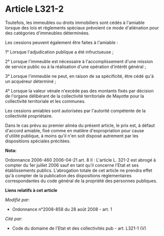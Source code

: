 # Article L321-2

Toutefois, les immeubles ou droits immobiliers sont cédés à l'amiable lorsque des lois et règlements spéciaux prévoient ce
mode d'aliénation pour des catégories d'immeubles déterminées.

Les cessions peuvent également être faites à l'amiable :

1° Lorsque l'adjudication publique a été infructueuse ;

2° Lorsque l'immeuble est nécessaire à l'accomplissement d'une mission de service public ou à la réalisation d'une opération
d'intérêt général ;

3° Lorsque l'immeuble ne peut, en raison de sa spécificité, être cédé qu'à un acquéreur déterminé ;

4° Lorsque la valeur vénale n'excède pas des montants fixés par décision de l'organe délibérant de la collectivité
territoriale de Mayotte pour la collectivité territoriale et les communes.

Les cessions amiables sont autorisées par l'autorité compétente de la collectivité propriétaire.

Dans le cas prévu au premier alinéa du présent article, le prix est, à défaut d'accord amiable, fixé comme en matière
d'expropriation pour cause d'utilité publique, à moins qu'il n'en soit disposé autrement par les dispositions spéciales
précitées.

**Nota:**

Ordonnance 2006-460 2006-04-21 art. 8 II : L'article L. 321-2 est abrogé à compter du 1er juillet 2006 sauf en tant qu'il
concerne l'Etat et ses établissements publics. L'abrogation totale de cet article ne prendra effet qu'à compter de la
publication des dispositions règlementaires correspondantes du code général de la propriété des personnes publiques.

**Liens relatifs à cet article**

_Modifié par_:

  - Ordonnance n°2008-858 du 28 août 2008 - art. 1

_Cité par_:

  - Code du domaine de l'Etat et des collectivités pub - art. L321-1 (V)
